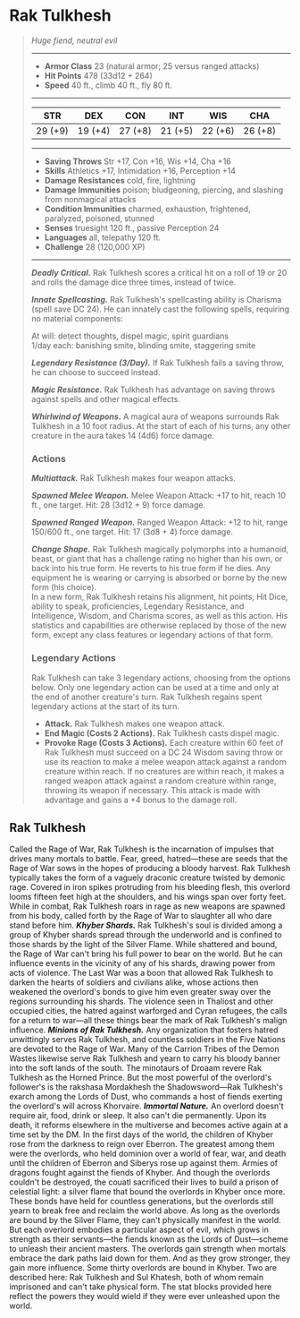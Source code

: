 # Rak Tulkhesh
>*Huge fiend, neutral evil*
>___
>- **Armor Class** 23 (natural armor; 25 versus ranged attacks)
>- **Hit Points** 478 (33d12 + 264)
>- **Speed** 40 ft., climb 40 ft., fly 80 ft.
>___
>|STR|DEX|CON|INT|WIS|CHA|
>|:---:|:---:|:---:|:---:|:---:|:---:|
>|29 (+9)|19 (+4)|27 (+8)|21 (+5)|22 (+6)|26 (+8)|
>___
>- **Saving Throws** Str +17, Con +16, Wis +14, Cha +16
>- **Skills** Athletics +17, Intimidation +16, Perception +14
>- **Damage Resistances** cold, fire, lightning
>- **Damage Immunities** poison; bludgeoning, piercing, and slashing from nonmagical attacks
>- **Condition Immunities** charmed, exhaustion, frightened, paralyzed, poisoned, stunned
>- **Senses** truesight 120 ft., passive Perception 24
>- **Languages** all, telepathy 120 ft.
>- **Challenge** 28 (120,000 XP)
>___
>***Deadly Critical.*** Rak Tulkhesh scores a critical hit on a roll of 19 or 20 and rolls the damage dice three times, instead of twice.  
>
>***Innate Spellcasting.*** Rak Tulkhesh's spellcasting ability is Charisma (spell save DC 24). He can innately cast the following spells, requiring no material components:  
>
>At will: detect thoughts, dispel magic, spirit guardians  
>1/day each: banishing smite, blinding smite, staggering smite  
>
>
>***Legendary Resistance (3/Day).*** If Rak Tulkhesh fails a saving throw, he can choose to succeed instead.  
>
>***Magic Resistance.*** Rak Tulkhesh has advantage on saving throws against spells and other magical effects.  
>
>***Whirlwind of Weapons.*** A magical aura of weapons surrounds Rak Tulkhesh in a 10 foot radius. At the start of each of his turns, any other creature in the aura takes 14 (4d6) force damage.  
>
>### Actions
>***Multiattack.*** Rak Tulkhesh makes four weapon attacks.  
>
>***Spawned Melee Weapon.*** Melee Weapon Attack: +17 to hit, reach 10 ft., one target. Hit: 28 (3d12 + 9) force damage.  
>
>***Spawned Ranged Weapon.*** Ranged Weapon Attack: +12 to hit, range 150/600 ft., one target. Hit: 17 (3d8 + 4) force damage.  
>
>***Change Shape.*** Rak Tulkhesh magically polymorphs into a humanoid, beast, or giant that has a challenge rating no higher than his own, or back into his true form. He reverts to his true form if he dies. Any equipment he is wearing or carrying is absorbed or borne by the new form (his choice).  
>In a new form, Rak Tulkhesh retains his alignment, hit points, Hit Dice, ability to speak, proficiencies, Legendary Resistance, and Intelligence, Wisdom, and Charisma scores, as well as this action. His statistics and capabilities are otherwise replaced by those of the new form, except any class features or legendary actions of that form.  
>
>### Legendary Actions
>Rak Tulkhesh can take 3 legendary actions, choosing from the options below. Only one legendary action can be used at a time and only at the end of another creature's turn. Rak Tulkhesh regains spent legendary actions at the start of its turn.
>
>- **Attack.** Rak Tulkhesh makes one weapon attack.
>- **End Magic (Costs 2 Actions).** Rak Tulkhesh casts dispel magic.
>- **Provoke Rage (Costs 3 Actions).** Each creature within 60 feet of Rak Tulkhesh must succeed on a DC 24 Wisdom saving throw or use its reaction to make a melee weapon attack against a random creature within reach. If no creatures are within reach, it makes a ranged weapon attack against a random creature within range, throwing its weapon if necessary. This attack is made with advantage and gains a +4 bonus to the damage roll.
## Rak Tulkhesh
Called the Rage of War, Rak Tulkhesh is the incarnation of impulses that drives many mortals to battle. Fear, greed, hatred—these are seeds that the Rage of War sows in the hopes of producing a bloody harvest.
Rak Tulkhesh typically takes the form of a vaguely draconic creature twisted by demonic rage. Covered in iron spikes protruding from his bleeding flesh, this overlord looms fifteen feet high at the shoulders, and his wings span over forty feet. While in combat, Rak Tulkhesh roars in rage as new weapons are spawned from his body, called forth by the Rage of War to slaughter all who dare stand before him.
***Khyber Shards.*** Rak Tulkhesh's soul is divided among a group of Khyber shards spread through the underworld and is confined to those shards by the light of the Silver Flame. While shattered and bound, the Rage of War can't bring his full power to bear on the world. But he can influence events in the vicinity of any of his shards, drawing power from acts of violence.
The Last War was a boon that allowed Rak Tulkhesh to darken the hearts of soldiers and civilians alike, whose actions then weakened the overlord's bonds to give him even greater sway over the regions surrounding his shards. The violence seen in Thaliost and other occupied cities, the hatred against warforged and Cyran refugees, the calls for a return to war—all these things bear the mark of Rak Tulkhesh's malign influence.
***Minions of Rak Tulkhesh.*** Any organization that fosters hatred unwittingly serves Rak Tulkhesh, and countless soldiers in the Five Nations are devoted to the Rage of War. Many of the Carrion Tribes of the Demon Wastes likewise serve Rak Tulkhesh and yearn to carry his bloody banner into the soft lands of the south. The minotaurs of Droaam revere Rak Tulkhesh as the Horned Prince. But the most powerful of the overlord's follower's is the rakshasa Mordakhesh the Shadowsword—Rak Tulkhesh's exarch among the Lords of Dust, who commands a host of fiends exerting the overlord's will across Khorvaire.
***Immortal Nature.*** An overlord doesn't require air, food, drink or sleep. It also can't die permanently. Upon its death, it reforms elsewhere in the multiverse and becomes active again at a time set by the DM.
In the first days of the world, the children of Khyber rose from the darkness to reign over Eberron. The greatest among them were the overlords, who held dominion over a world of fear, war, and death until the children of Eberron and Siberys rose up against them. Armies of dragons fought against the fiends of Khyber. And though the overlords couldn't be destroyed, the couatl sacrificed their lives to build a prison of celestial light: a silver flame that bound the overlords in Khyber once more. These bonds have held for countless generations, but the overlords still yearn to break free and reclaim the world above.
As long as the overlords are bound by the Silver Flame, they can't physically manifest in the world. But each overlord embodies a particular aspect of evil, which grows in strength as their servants—the fiends known as the Lords of Dust—scheme to unleash their ancient masters. The overlords gain strength when mortals embrace the dark paths laid down for them. And as they grow stronger, they gain more influence.
Some thirty overlords are bound in Khyber. Two are described here: Rak Tulkhesh and Sul Khatesh, both of whom remain imprisoned and can't take physical form. The stat blocks provided here reflect the powers they would wield if they were ever unleashed upon the world.